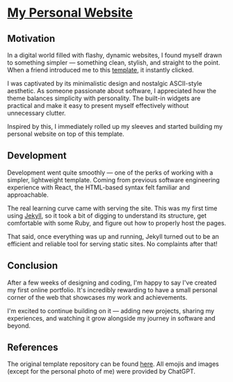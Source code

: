 # [My Personal Website](https://wanghungjen.github.io)

## Motivation

In a digital world filled with flashy, dynamic websites, I found myself drawn to something simpler — something clean, stylish, and straight to the point. When a friend introduced me to this [template](https://github.com/wemake-services/jekyll-theme-hackcss), it instantly clicked.

I was captivated by its minimalistic design and nostalgic ASCII-style aesthetic. As someone passionate about software, I appreciated how the theme balances simplicity with personality. The built-in widgets are practical and make it easy to present myself effectively without unnecessary clutter.

Inspired by this, I immediately rolled up my sleeves and started building my personal website on top of this template.

## Development

Development went quite smoothly — one of the perks of working with a simpler, lightweight template. Coming from previous software engineering experience with React, the HTML-based syntax felt familiar and approachable.

The real learning curve came with serving the site. This was my first time using [Jekyll](https://jekyllrb.com/), so it took a bit of digging to understand its structure, get comfortable with some Ruby, and figure out how to properly host the pages.

That said, once everything was up and running, Jekyll turned out to be an efficient and reliable tool for serving static sites. No complaints after that!

## Conclusion

After a few weeks of designing and coding, I'm happy to say I've created my first online portfolio. It's incredibly rewarding to have a small personal corner of the web that showcases my work and achievements.

I'm excited to continue building on it — adding new projects, sharing my experiences, and watching it grow alongside my journey in software and beyond.

## References

The original template repository can be found [here](https://github.com/wemake-services/jekyll-theme-hackcss). All emojis and images (except for the personal photo of me) were provided by ChatGPT.
